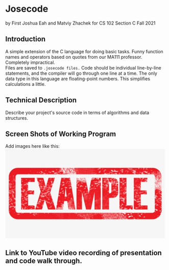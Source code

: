 # Josecode 
by First Joshua Eah and Matviy Zhachek 
for CS 102 Section C Fall 2021

## Introduction
A simple extension of the C language for doing basic tasks. Funny function names and operators based on quotes from our MA111 professor. Completely impractical.  
Files are saved to `.josecode files.` Code should be individual line-by-line statements, and the compiler will go through one line at a time. The only data type in this language are floating-point numbers. This simplifies calculations a little.

## Technical Description

Describe your project's source code in terms of algorithms and data structures.

## Screen Shots of Working Program

Add images here like this:
![Example image](./images/example.png)

## Link to YouTube video recording of presentation and code walk through.


